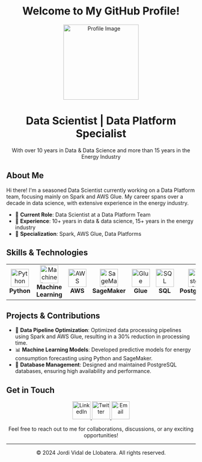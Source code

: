 # <div align="center">Welcome to My GitHub Profile!</div>

<p align="center">
  <img src="https://your-profile-image-url.com" alt="Profile Image" width="200">
</p>

<div align="center">
  <h1>Data Scientist | Data Platform Specialist</h1>
  <p>With over 10 years in Data & Data Science and more than 15 years in the Energy Industry</p>
</div>

## <div align="left">About Me</div>

Hi there! I'm a seasoned Data Scientist currently working on a Data Platform team, focusing mainly on Spark and AWS Glue. My career spans over a decade in data science, with extensive experience in the energy industry.

- 🔭 **Current Role**: Data Scientist at a Data Platform Team
- 🌟 **Experience**: 10+ years in data & data science, 15+ years in the energy industry
- 💼 **Specialization**: Spark, AWS Glue, Data Platforms

## <div align="left">Skills & Technologies</div>

<table align="center">
  <tr>
    <td align="center" width="140">
      <img src="https://img.icons8.com/color/48/000000/python.png" alt="Python" width="48"><br>
      <strong>Python</strong>
    </td>
    <td align="center" width="140">
      <img src="https://img.icons8.com/color/48/000000/machine-learning.png" alt="Machine Learning" width="48"><br>
      <strong>Machine Learning</strong>
    </td>
    <td align="center" width="140">
      <img src="https://img.icons8.com/color/48/000000/amazon-web-services.png" alt="AWS" width="48"><br>
      <strong>AWS</strong>
    </td>
    <td align="center" width="140">
      <img src="https://img.icons8.com/color/48/000000/amazon-s3.png" alt="SageMaker" width="48"><br>
      <strong>SageMaker</strong>
    </td>
    <td align="center" width="140">
      <img src="https://img.icons8.com/color/48/000000/spark.png" alt="Glue" width="48"><br>
      <strong>Glue</strong>
    </td>
    <td align="center" width="140">
      <img src="https://img.icons8.com/color/48/000000/sql.png" alt="SQL" width="48"><br>
      <strong>SQL</strong>
    </td>
    <td align="center" width="140">
      <img src="https://img.icons8.com/color/48/000000/postgreesql.png" alt="PostgreSQL" width="48"><br>
      <strong>PostgreSQL</strong>
    </td>
  </tr>
</table>

## <div align="left">Projects & Contributions</div>

- 🚀 **Data Pipeline Optimization**: Optimized data processing pipelines using Spark and AWS Glue, resulting in a 30% reduction in processing time.
- 📊 **Machine Learning Models**: Developed predictive models for energy consumption forecasting using Python and SageMaker.
- 🔧 **Database Management**: Designed and maintained PostgreSQL databases, ensuring high availability and performance.

## <div align="left">Get in Touch</div>

<p align="center">
  <a href="https://www.linkedin.com/in/your-profile" target="_blank">
    <img src="https://img.icons8.com/color/48/000000/linkedin.png" alt="LinkedIn" width="48">
  </a>
  <a href="https://twitter.com/your-profile" target="_blank">
    <img src="https://img.icons8.com/color/48/000000/twitter.png" alt="Twitter" width="48">
  </a>
  <a href="mailto:your-email@example.com">
    <img src="https://img.icons8.com/color/48/000000/email.png" alt="Email" width="48">
  </a>
</p>

<div align="center">
  <p>Feel free to reach out to me for collaborations, discussions, or any exciting opportunities!</p>
</div>

---

<div align="center">
  <p>&copy; 2024 Jordi Vidal de Llobatera. All rights reserved.</p>
</div>


